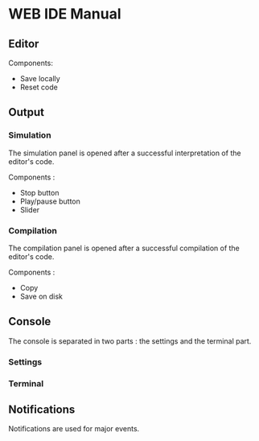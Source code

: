 # WEB IDE Manual

## Editor

Components:
- Save locally
- Reset code

## Output

### Simulation
The simulation panel is opened after a successful interpretation of the editor's code.

Components :
- Stop button
- Play/pause button
- Slider

### Compilation
The compilation panel is opened after a successful compilation of the editor's code.

Components :
- Copy
- Save on disk

## Console
The console is separated in two parts : the settings and the terminal part.

### Settings

### Terminal


## Notifications
Notifications are used for major events.